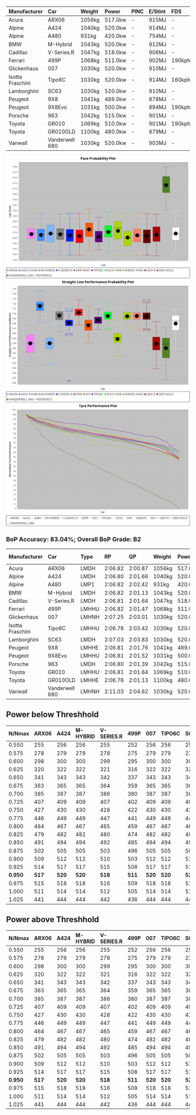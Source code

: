 | Manufacturer     | Car            | Weight | Power   | PINC    | E/Stint | FDS     |
|:-|:-|:-|:-|:-|:-|:-|
| Acura            | ARX06          | 1056kg | 517.0kw |    -    | 915MJ   |    -    |
| Alpine           | A424           | 1040kg | 520.0kw |    -    | 914MJ   |    -    |
| Alpine           | A480           | 931kg  | 420.0kw |    -    | 754MJ   |    -    |
| BMW              | M-Hybrid       | 1043kg | 520.0kw |    -    | 912MJ   |    -    |
| Cadillac         | V-Series.R     | 1047kg | 518.0kw |    -    | 906MJ   |    -    |
| Ferrari          | 499P           | 1068kg | 511.0kw |    -    | 902MJ   | 190kph  |
| Glickenhaus      | 007            | 1030kg | 520.0kw |    -    | 910MJ   |    -    |
| Isotta Fraschini | Tipo6C         | 1030kg | 520.0kw |    -    | 914MJ   | 160kph  |
| Lamborghini      | SC63           | 1030kg | 520.0kw |    -    | 910MJ   |    -    |
| Peugeot          | 9X8            | 1041kg | 489.0kw |    -    | 878MJ   |    -    |
| Peugeot          | 9X8Evo         | 1031kg | 500.0kw |    -    | 894MJ   | 190kph  |
| Porsche          | 963            | 1042kg | 515.0kw |    -    | 901MJ   |    -    |
| Toyota           | GR010          | 1069kg | 510.0kw |    -    | 901MJ   | 190kph  |
| Toyota           | GR010OLD       | 1100kg | 480.0kw |    -    | 879MJ   |    -    |
| Vanwall          | Vanderwell 680 | 1030kg | 520.0kw |    -    | 903MJ   |    -    |

![PACECHART](./IMG/AUTO.png)
![STRAIGHTLINEPERFORMANCECHART](./IMG/AUTO_sp.png)
![TYREPERFORMANCECHART](./IMG/AUTO_tw.png)

### BoP Accuracy: 83.04%; Overall BoP Grade: B2
| Manufacturer     | Car            | Type  | RP      | QP      | Weight | Power¹  | Threshhold | PINC    | Power²   | E/Stint | AVG Vmax  | FDS     | RDLC | L/Stint | BOP-Grade | Model Accuracy | Model Points | Match%  | SimDiff |
|:-|:-|:-|:-|:-|:-|:-|:-|:-|:-|:-|:-|:-|:-|:-|:-|:-|:-|:-|:-|
| Acura            | ARX06          | LMDH  | 2:06.82 | 2:00.87 | 1056kg | 517.0kw | 0.0kph     |    -    | 517.00kw |  915MJ  | 299.83kph |    -    | 1.01 | 25      | +D1       | 100.00%        | 995          | 68.74%  | #       |
| Alpine           | A424           | LMDH  | 2:06.80 | 2:01.66 | 1040kg | 520.0kw | 0.0kph     |    -    | 520.00kw |  914MJ  | 312.86kph |    -    | 1.01 | 25      | -A2       | 86.43%         | 618          | 94.14%  | ±2.22s  |
| Alpine           | A480           | LMP1  | 2:06.82 | 2:02.42 |  931kg | 420.0kw | 0.0kph     |    -    | 420.00kw |  754MJ  | 297.14kph |    -    | 1.00 | 23      | ~A1       | 68.63%         | 967          | 100.00% | ±0.42s  |
| BMW              | M-Hybrid       | LMDH  | 2:06.82 | 2:01.13 | 1043kg | 520.0kw | 0.0kph     |    -    | 520.00kw |  912MJ  | 309.65kph |    -    | 1.01 | 25      | +B1       | 93.77%         | 1672         | 89.94%  | ±2.64s  |
| Cadillac         | V-Series.R     | LMDH  | 2:06.81 | 2:01.64 | 1047kg | 518.0kw | 0.0kph     |    -    | 518.00kw |  906MJ  | 305.76kph |    -    | 1.01 | 25      | ~A1       | 83.12%         | 1921         | 96.56%  | ±3.41s  |
| Ferrari          | 499P           | LMHHU | 2:06.82 | 2:01.47 | 1068kg | 511.0kw | 0.0kph     |    -    | 511.00kw |  902MJ  | 308.09kph | 190kph  | 1.02 | 25      | ~A1       | 69.49%         | 1950         | 100.00% | ±2.70s  |
| Glickenhaus      | 007            | LMHNH | 2:07.25 | 2:03.01 | 1030kg | 520.0kw | 0.0kph     |    -    | 520.00kw |  910MJ  | 307.31kph |    -    | 0.96 | 25      | ~A1       | 89.50%         | 1518         | 100.00% | ±2.02s  |
| Isotta Fraschini | Tipo6C         | LMHHU | 2:06.76 | 2:03.42 | 1030kg | 520.0kw | 0.0kph     |    -    | 520.00kw |  914MJ  | 308.99kph | 160kph  | 1.08 | 25      | +C2       | 73.56%         | 64           | 73.12%  | ±2.73s  |
| Lamborghini      | SC63           | LMDH  | 2:07.03 | 2:03.83 | 1030kg | 520.0kw | 0.0kph     |    -    | 520.00kw |  910MJ  | 310.05kph |    -    | 1.06 | 25      | +A2       | 95.82%         | 459          | 93.84%  | ±2.71s  |
| Peugeot          | 9X8            | LMHHE | 2:06.81 | 2:01.76 | 1041kg | 489.0kw | 0.0kph     |    -    | 489.00kw |  878MJ  | 298.40kph |    -    | 1.02 | 25      | -A2       | 88.75%         | 2383         | 93.60%  | ±0.99s  |
| Peugeot          | 9X8Evo         | LMHHU | 2:06.81 | 2:01.52 | 1031kg | 500.0kw | 0.0kph     |    -    | 500.00kw |  894MJ  | 307.93kph | 190kph  | 1.02 | 25      | ~A1       | 66.97%         | 221          | 100.00% | ±2.60s  |
| Porsche          | 963            | LMDH  | 2:06.80 | 2:01.39 | 1042kg | 515.0kw | 0.0kph     |    -    | 515.00kw |  901MJ  | 308.65kph |    -    | 1.01 | 25      | ~A1       | 81.02%         | 5243         | 97.50%  | ±2.06s  |
| Toyota           | GR010          | LMHHU | 2:06.81 | 2:01.64 | 1069kg | 510.0kw | 0.0kph     |    -    | 510.00kw |  901MJ  | 306.49kph | 190kph  | 1.01 | 25      | ~A1       | 73.70%         | 2701         | 100.00% | ±3.21s  |
| Toyota           | GR010OLD       | LMHHE | 2:06.76 | 2:01.13 | 1100kg | 480.0kw | 0.0kph     |    -    | 480.00kw |  879MJ  | 293.49kph |    -    | 1.00 | 25      | -B1       | 99.03%         | 1536         | 86.18%  | ±1.09s  |
| Vanwall          | Vanderwell 680 | LMHNH | 2:11.03 | 2:04.62 | 1030kg | 520.0kw | 0.0kph     |    -    | 520.00kw |  903MJ  | 299.97kph |    -    | 1.02 | 25      | +Ω2       | 97.01%         | 649          | -48.04% | ±0.60s  |

## Power below Threshhold
| N/Nmax    | ARX06   | A424    | M-HYBRID | V-SERIES.R | 499P    | 007     | TIPO6C  | SC63    | 9X8     | 9X8EVO  | 963     | GR010   | GR010OLD | VANDERWELL 680 | ​     | RPM      | A480    |
|:-|:-|:-|:-|:-|:-|:-|:-|:-|:-|:-|:-|:-|:-|:-|:-|:-|:-|
|  0.550    |  255    |  256    |  256     |  255       |  252    |  256    |  256    |  256    |  241    |  246    |  254    |  251    |  236     |  256           |  ​    |   --     |   -     |
|  0.575    |  278    |  279    |  279     |  278       |  275    |  279    |  279    |  279    |  263    |  269    |  277    |  274    |  258     |  279           |  ​    |   --     |   -     |
|  0.600    |  298    |  300    |  300     |  299       |  295    |  300    |  300    |  300    |  282    |  289    |  297    |  295    |  277     |  300           |  ​    |   --     |   -     |
|  0.625    |  320    |  322    |  322     |  321       |  316    |  322    |  322    |  322    |  302    |  309    |  319    |  316    |  297     |  322           |  ​    |   --     |   -     |
|  0.650    |  341    |  343    |  343     |  342       |  337    |  343    |  343    |  343    |  323    |  330    |  340    |  337    |  317     |  343           |  ​    |   --     |   -     |
|  0.675    |  363    |  365    |  365     |  364       |  359    |  365    |  365    |  365    |  343    |  351    |  362    |  358    |  337     |  365           |  ​    |   --     |   -     |
|  0.700    |  385    |  387    |  387     |  386       |  380    |  387    |  387    |  387    |  364    |  372    |  383    |  380    |  358     |  387           |  ​    |   --     |   -     |
|  0.725    |  407    |  409    |  409     |  407       |  402    |  409    |  409    |  409    |  385    |  393    |  405    |  401    |  378     |  409           |  ​    |   --     |   -     |
|  0.750    |  427    |  430    |  430     |  428       |  422    |  430    |  430    |  430    |  404    |  413    |  426    |  422    |  397     |  430           |  ​    |   --     |   -     |
|  0.775    |  446    |  449    |  449     |  447       |  441    |  449    |  449    |  449    |  423    |  432    |  445    |  441    |  415     |  449           |  ​    |  5000    |  247    |
|  0.800    |  464    |  467    |  467     |  465       |  459    |  467    |  467    |  467    |  439    |  449    |  463    |  458    |  431     |  467           |  ​    |  5500    |  291    |
|  0.825    |  479    |  482    |  482     |  480       |  474    |  482    |  482    |  482    |  454    |  464    |  478    |  473    |  445     |  482           |  ​    |  6000    |  325    |
|  0.850    |  491    |  494    |  494     |  492       |  485    |  494    |  494    |  494    |  465    |  475    |  489    |  485    |  456     |  494           |  ​    |  6500    |  368    |
|  0.875    |  502    |  505    |  505     |  503       |  496    |  505    |  505    |  505    |  475    |  485    |  500    |  495    |  466     |  505           |  ​    |  7000    |  410    |
|  0.900    |  509    |  512    |  512     |  510       |  503    |  512    |  512    |  512    |  481    |  492    |  507    |  502    |  472     |  512           |  ​    |  7500    |  421    |
|  0.925    |  514    |  517    |  517     |  515       |  508    |  517    |  517    |  517    |  486    |  497    |  512    |  507    |  477     |  517           |  ​    |  8000    |  417    |
| **0.950** | **517** | **520** | **520**  | **518**    | **511** | **520** | **520** | **520** | **489** | **500** | **515** | **510** | **480**  | **520**        | **​** | **8500** | **420** |
|  0.975    |  515    |  518    |  518     |  516       |  509    |  518    |  518    |  518    |  487    |  498    |  513    |  508    |  478     |  518           |  ​    |  9000    |  210    |
|  1.000    |  511    |  514    |  514     |  512       |  505    |  514    |  514    |  514    |  484    |  495    |  509    |  505    |  475     |  514           |  ​    |   --     |   -     |
|  1.025    |  441    |  444    |  444     |  442       |  436    |  444    |  444    |  444    |  418    |  427    |  440    |  436    |  410     |  444           |  ​    |   --     |   -     |

## Power above Threshhold
| N/Nmax    | ARX06   | A424    | M-HYBRID | V-SERIES.R | 499P    | 007     | TIPO6C  | SC63    | 9X8     | 9X8EVO  | 963     | GR010   | GR010OLD | VANDERWELL 680 | ​     | RPM      | A480    |
|:-|:-|:-|:-|:-|:-|:-|:-|:-|:-|:-|:-|:-|:-|:-|:-|:-|:-|
|  0.550    |  255    |  256    |  256     |  255       |  252    |  256    |  256    |  256    |  241    |  246    |  254    |  251    |  236     |  256           |  ​    |   --     |   -     |
|  0.575    |  278    |  279    |  279     |  278       |  275    |  279    |  279    |  279    |  263    |  269    |  277    |  274    |  258     |  279           |  ​    |   --     |   -     |
|  0.600    |  298    |  300    |  300     |  299       |  295    |  300    |  300    |  300    |  282    |  289    |  297    |  295    |  277     |  300           |  ​    |   --     |   -     |
|  0.625    |  320    |  322    |  322     |  321       |  316    |  322    |  322    |  322    |  302    |  309    |  319    |  316    |  297     |  322           |  ​    |   --     |   -     |
|  0.650    |  341    |  343    |  343     |  342       |  337    |  343    |  343    |  343    |  323    |  330    |  340    |  337    |  317     |  343           |  ​    |   --     |   -     |
|  0.675    |  363    |  365    |  365     |  364       |  359    |  365    |  365    |  365    |  343    |  351    |  362    |  358    |  337     |  365           |  ​    |   --     |   -     |
|  0.700    |  385    |  387    |  387     |  386       |  380    |  387    |  387    |  387    |  364    |  372    |  383    |  380    |  358     |  387           |  ​    |   --     |   -     |
|  0.725    |  407    |  409    |  409     |  407       |  402    |  409    |  409    |  409    |  385    |  393    |  405    |  401    |  378     |  409           |  ​    |   --     |   -     |
|  0.750    |  427    |  430    |  430     |  428       |  422    |  430    |  430    |  430    |  404    |  413    |  426    |  422    |  397     |  430           |  ​    |   --     |   -     |
|  0.775    |  446    |  449    |  449     |  447       |  441    |  449    |  449    |  449    |  423    |  432    |  445    |  441    |  415     |  449           |  ​    |  5000    |  247    |
|  0.800    |  464    |  467    |  467     |  465       |  459    |  467    |  467    |  467    |  439    |  449    |  463    |  458    |  431     |  467           |  ​    |  5500    |  291    |
|  0.825    |  479    |  482    |  482     |  480       |  474    |  482    |  482    |  482    |  454    |  464    |  478    |  473    |  445     |  482           |  ​    |  6000    |  325    |
|  0.850    |  491    |  494    |  494     |  492       |  485    |  494    |  494    |  494    |  465    |  475    |  489    |  485    |  456     |  494           |  ​    |  6500    |  368    |
|  0.875    |  502    |  505    |  505     |  503       |  496    |  505    |  505    |  505    |  475    |  485    |  500    |  495    |  466     |  505           |  ​    |  7000    |  410    |
|  0.900    |  509    |  512    |  512     |  510       |  503    |  512    |  512    |  512    |  481    |  492    |  507    |  502    |  472     |  512           |  ​    |  7500    |  421    |
|  0.925    |  514    |  517    |  517     |  515       |  508    |  517    |  517    |  517    |  486    |  497    |  512    |  507    |  477     |  517           |  ​    |  8000    |  417    |
| **0.950** | **517** | **520** | **520**  | **518**    | **511** | **520** | **520** | **520** | **489** | **500** | **515** | **510** | **480**  | **520**        | **​** | **8500** | **420** |
|  0.975    |  515    |  518    |  518     |  516       |  509    |  518    |  518    |  518    |  487    |  498    |  513    |  508    |  478     |  518           |  ​    |  9000    |  210    |
|  1.000    |  511    |  514    |  514     |  512       |  505    |  514    |  514    |  514    |  484    |  495    |  509    |  505    |  475     |  514           |  ​    |   --     |   -     |
|  1.025    |  441    |  444    |  444     |  442       |  436    |  444    |  444    |  444    |  418    |  427    |  440    |  436    |  410     |  444           |  ​    |   --     |   -     |
